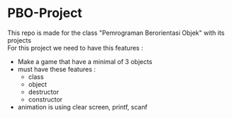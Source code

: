 # PBO-Project
This repo is made for the class "Pemrograman Berorientasi Objek" with its projects
<br>
For this project we need to have this features :
- Make a game that have a minimal of 3 objects
- must have these features :
   - class
   - object
   - destructor
   - constructor
- animation is using clear screen, printf, scanf
